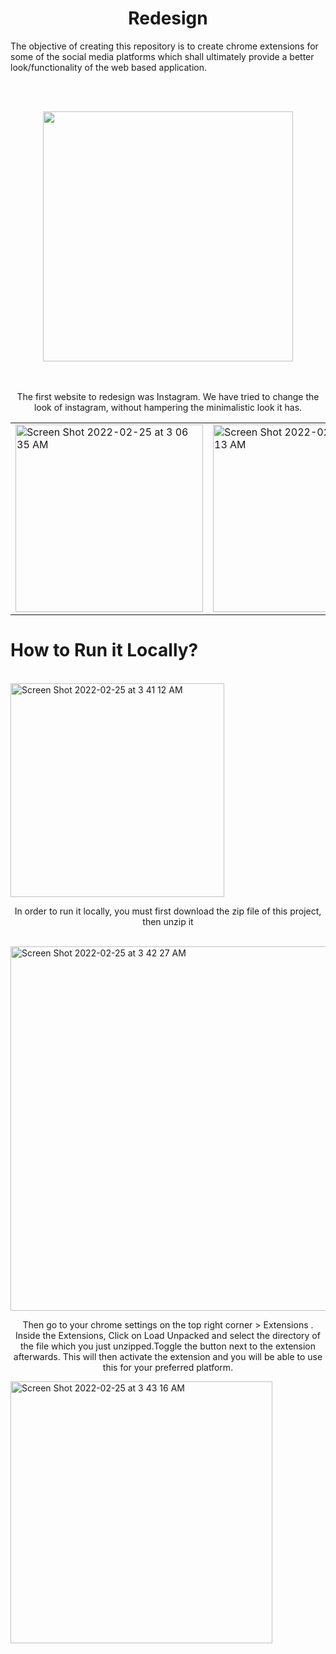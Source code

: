 <h1 align="center">Redesign</h1>

The objective of creating this repository is to create chrome extensions for some of the social media platforms which shall ultimately provide a better look/functionality of the web based application.

<br/><br/>

<div align="center">
  <img  width="400"  src="https://external-content.duckduckgo.com/iu/?u=https%3A%2F%2Fvectorified.com%2Fimages%2Finstagram-icon-text-27.png&f=1&nofb=1">
</div>
<br/><br/>

<p align="center">The first website to redesign was Instagram. We have tried to change the look of instagram, without hampering the minimalistic look it has.</>

<table>
  <tr>
    <td width="33%">
      <img width="300" alt="Screen Shot 2022-02-25 at 3 06 35 AM" src="https://user-images.githubusercontent.com/72745185/155612821-44971a6c-7c2f-40ee-b5a7-e18a2a1dd058.png">
    </td>
    <td width="33%">
      <img width="300" alt="Screen Shot 2022-02-25 at 3 08 13 AM" src="https://user-images.githubusercontent.com/72745185/155612952-e3787b1f-f905-41df-8c5e-591d2d04c9cc.png">
    </td>
    <td width="33%">
      <img width="300" alt="Screen Shot 2022-02-25 at 2 35 36 AM" src="https://user-images.githubusercontent.com/72745185/155612869-8448502f-1052-4957-832c-de50ead3bd8d.png">
    </td>
  </tr>
</table>


<h1>How to Run it Locally? </h1>
<br/>
<img width="342" alt="Screen Shot 2022-02-25 at 3 41 12 AM" src="https://user-images.githubusercontent.com/72745185/155616153-8683654e-6b29-4ae0-b0cb-1a47e4b5944c.png">
<p align="center">In order to run it locally, you must first download the zip file of this project, then unzip it</p>

<br/>
<img width="583" alt="Screen Shot 2022-02-25 at 3 42 27 AM" src="https://user-images.githubusercontent.com/72745185/155616269-e921f589-58f5-4b2c-8294-30e12321044a.png">
<p align="center">Then go to your chrome settings on the top right corner > Extensions . Inside the Extensions, Click on Load Unpacked and select the directory of the file which you just unzipped.Toggle the button next to the extension afterwards. This will then activate the extension and you will be able to use this for your preferred platform.
</p>
<img width="419" alt="Screen Shot 2022-02-25 at 3 43 16 AM" src="https://user-images.githubusercontent.com/72745185/155616341-9286e906-acf3-472d-9608-e4c5fc55824e.png">

<br/>

